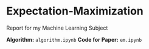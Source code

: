 # Expectation-Maximization
Report for my Machine Learning Subject

**Algorithm:**
`algorithm.ipynb`
**Code for Paper:**
`em.ipynb`
